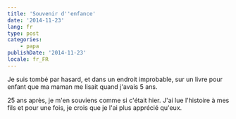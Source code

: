 ```yaml
---
title: 'Souvenir d''enfance'
date: '2014-11-23'
lang: fr
type: post
categories:
    - papa
publishDate: '2014-11-23'
locale: fr_FR
---
```


Je suis tombé par hasard, et dans un endroit improbable, sur un livre pour enfant que ma maman me lisait quand j'avais 5 ans.

25 ans après, je m'en souviens comme si c'était hier.
J'ai lue l'histoire à mes fils et pour une fois, je crois que je l'ai plus apprécié qu'eux.
